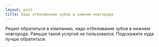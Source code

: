 ```yaml
---
layout: post 
title: Надо отбеливание зубов в нижнем новгороде 
--- 
```

Решил обратиться в компанию, надо отбеливание зубов в нижнем новгороде. Раньше такой услугой не пользовался. Подскажите куда лучше обратиться.